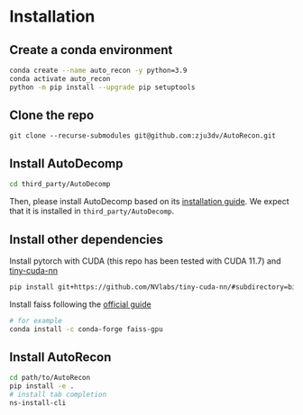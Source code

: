 # Installation

## Create a conda environment
```bash
conda create --name auto_recon -y python=3.9
conda activate auto_recon
python -m pip install --upgrade pip setuptools
```

## Clone the repo
```shell
git clone --recurse-submodules git@github.com:zju3dv/AutoRecon.git
```

## Install AutoDecomp
```bash
cd third_party/AutoDecomp
```
Then, please install AutoDecomp based on its [installation guide](https://github.com/zju3dv/AutoDecomp/blob/main/docs/INSTALL.md).
We expect that it is installed in `third_party/AutoDecomp`.

## Install other dependencies
Install pytorch with CUDA (this repo has been tested with CUDA 11.7) and [tiny-cuda-nn](https://github.com/NVlabs/tiny-cuda-nn)
```bash
pip install git+https://github.com/NVlabs/tiny-cuda-nn/#subdirectory=bindings/torch
```

Install faiss following the [official guide](https://github.com/facebookresearch/faiss/blob/main/INSTALL.md)
```bash
# for example
conda install -c conda-forge faiss-gpu
```

## Install AutoRecon
```bash
cd path/to/AutoRecon
pip install -e .
# install tab completion
ns-install-cli
```
